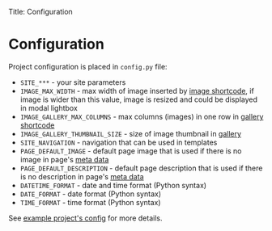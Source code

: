 Title: Configuration

# Configuration

Project configuration is placed in `config.py` file:

* `SITE_***` - your site parameters
* `IMAGE_MAX_WIDTH` - max width of image inserted by [image shortcode](), if image is wider than this value, image is resized and could be displayed in modal lightbox
* `IMAGE_GALLERY_MAX_COLUMNS` - max columns (images) in one row in [gallery shortcode](./content.html#shortcodes)
* `IMAGE_GALLERY_THUMBNAIL_SIZE` - size of image thumbnail in [gallery](./content.html#shortcodes)
* `SITE_NAVIGATION` - navigation that can be used in templates
* `PAGE_DEFAULT_IMAGE` - default page image that is used if there is no image in page's [meta data](./content.html#meta-data)
* `PAGE_DEFAULT_DESCRIPTION` - default page description that is used if there is no description in page's [meta data](./content.html#meta-data)
* `DATETIME_FORMAT` - date and time format (Python syntax)
* `DATE_FORMAT` - date format (Python syntax)
* `TIME_FORMAT` - time format (Python syntax)

See [example project's config](https://github.com/rotten77/majibo/blob/main/projects/example/config.py) for more details.